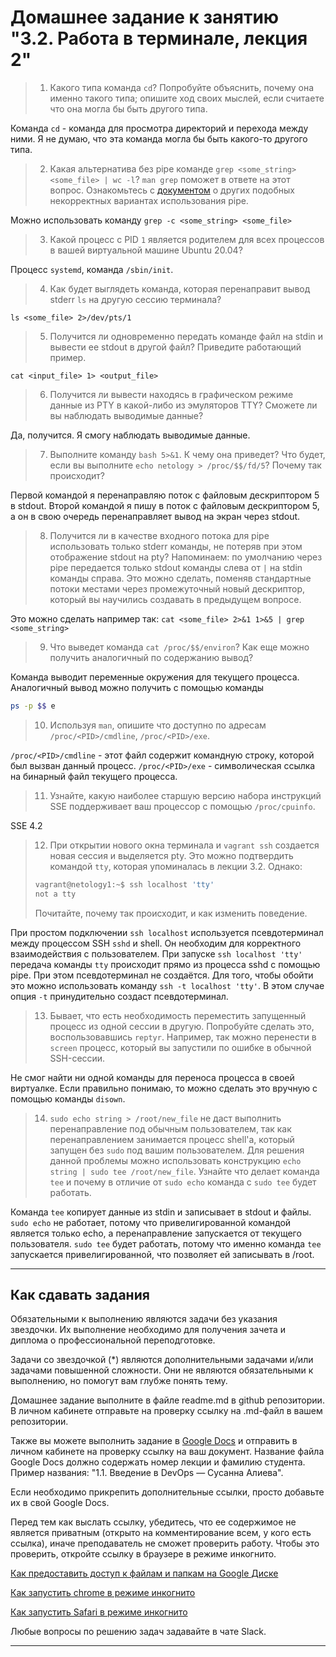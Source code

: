 # Домашнее задание к занятию "3.2. Работа в терминале, лекция 2"

>1. Какого типа команда `cd`? Попробуйте объяснить, почему она именно такого типа; опишите ход своих мыслей, если считаете что она могла бы быть другого типа.

Команда `cd` - команда для просмотра директорий и перехода между ними. Я не думаю, что эта команда могла бы быть какого-то другого типа.

>2. Какая альтернатива без pipe команде `grep <some_string> <some_file> | wc -l`? `man grep` поможет в ответе на этот вопрос. Ознакомьтесь с [документом](http://www.smallo.ruhr.de/award.html) о других подобных некорректных вариантах использования pipe.

Можно использовать команду `grep -c <some_string> <some_file>`

>3. Какой процесс с PID `1` является родителем для всех процессов в вашей виртуальной машине Ubuntu 20.04?

Процесс `systemd`, команда `/sbin/init`.

>4. Как будет выглядеть команда, которая перенаправит вывод stderr `ls` на другую сессию терминала?

`ls <some_file> 2>/dev/pts/1`

>5. Получится ли одновременно передать команде файл на stdin и вывести ее stdout в другой файл? Приведите работающий пример.

`cat <input_file> 1> <output_file>`

>6. Получится ли вывести находясь в графическом режиме данные из PTY в какой-либо из эмуляторов TTY? Сможете ли вы наблюдать выводимые данные?

Да, получится. Я смогу наблюдать выводимые данные.

>7. Выполните команду `bash 5>&1`. К чему она приведет? Что будет, если вы выполните `echo netology > /proc/$$/fd/5`? Почему так происходит?

Первой командой я перенаправляю поток с файловым дескриптором 5 в stdout. Второй командой я пишу в поток с файловым дескриптором 5, а он в свою очередь перенаправляет вывод на экран через stdout.

>8. Получится ли в качестве входного потока для pipe использовать только stderr команды, не потеряв при этом отображение stdout на pty? Напоминаем: по умолчанию через pipe передается только stdout команды слева от `|` на stdin команды справа.
Это можно сделать, поменяв стандартные потоки местами через промежуточный новый дескриптор, который вы научились создавать в предыдущем вопросе.

Это можно сделать например так: `cat <some_file> 2>&1 1>&5 | grep <some_string>`

>9. Что выведет команда `cat /proc/$$/environ`? Как еще можно получить аналогичный по содержанию вывод?

Команда выводит переменные окружения для текущего процесса. Аналогичный вывод можно получить с помощью команды 
```bash
ps -p $$ e
```

>10. Используя `man`, опишите что доступно по адресам `/proc/<PID>/cmdline`, `/proc/<PID>/exe`.

`/proc/<PID>/cmdline` - этот файл содержит командную строку, которой был вызван данный процесс.
`/proc/<PID>/exe` - символическая ссылка на бинарный файл текущего процесса.

>11. Узнайте, какую наиболее старшую версию набора инструкций SSE поддерживает ваш процессор с помощью `/proc/cpuinfo`.

SSE 4.2

>12. При открытии нового окна терминала и `vagrant ssh` создается новая сессия и выделяется pty. Это можно подтвердить командой `tty`, которая упоминалась в лекции 3.2. Однако:
>
>    ```bash
>	vagrant@netology1:~$ ssh localhost 'tty'
>	not a tty
>    ```
>
>	Почитайте, почему так происходит, и как изменить поведение.

При простом подключении `ssh localhost` используется псевдотерминал между процессом SSH `sshd` и shell. Он необходим для корректного взаимодействия с пользователем.
При запуске `ssh localhost 'tty'` передача команды `tty` происходит прямо из процесса sshd с помощью pipe. При этом псевдотерминал не создаётся.
Для того, чтобы обойти это можно использовать команду `ssh -t localhost 'tty'`. В этом случае опция `-t` принудительно создаст псевдотерминал.

>13. Бывает, что есть необходимость переместить запущенный процесс из одной сессии в другую. Попробуйте сделать это, воспользовавшись `reptyr`. Например, так можно перенести в `screen` процесс, который вы запустили по ошибке в обычной SSH-сессии.

Не смог найти ни одной команды для переноса процесса в своей виртуалке.
Если правильно понимаю, то можно сделать это вручную с помощью команды `disown`.

>14. `sudo echo string > /root/new_file` не даст выполнить перенаправление под обычным пользователем, так как перенаправлением занимается процесс shell'а, который запущен без `sudo` под вашим пользователем. Для решения данной проблемы можно использовать конструкцию `echo string | sudo tee /root/new_file`. Узнайте что делает команда `tee` и почему в отличие от `sudo echo` команда с `sudo tee` будет работать.

Команда `tee` копирует данные из stdin и записывает в stdout и файлы.
`sudo echo` не работает, потому что привелигированной командой является только echo, а перенаправление запускается от текущего пользователя.
`sudo tee` будет работать, потому что именно команда `tee` запускается привелигированной, что позволяет ей записывать в /root.
 
 ---

## Как сдавать задания

Обязательными к выполнению являются задачи без указания звездочки. Их выполнение необходимо для получения зачета и диплома о профессиональной переподготовке.

Задачи со звездочкой (*) являются дополнительными задачами и/или задачами повышенной сложности. Они не являются обязательными к выполнению, но помогут вам глубже понять тему.

Домашнее задание выполните в файле readme.md в github репозитории. В личном кабинете отправьте на проверку ссылку на .md-файл в вашем репозитории.

Также вы можете выполнить задание в [Google Docs](https://docs.google.com/document/u/0/?tgif=d) и отправить в личном кабинете на проверку ссылку на ваш документ.
Название файла Google Docs должно содержать номер лекции и фамилию студента. Пример названия: "1.1. Введение в DevOps — Сусанна Алиева".

Если необходимо прикрепить дополнительные ссылки, просто добавьте их в свой Google Docs.

Перед тем как выслать ссылку, убедитесь, что ее содержимое не является приватным (открыто на комментирование всем, у кого есть ссылка), иначе преподаватель не сможет проверить работу. Чтобы это проверить, откройте ссылку в браузере в режиме инкогнито.

[Как предоставить доступ к файлам и папкам на Google Диске](https://support.google.com/docs/answer/2494822?hl=ru&co=GENIE.Platform%3DDesktop)

[Как запустить chrome в режиме инкогнито ](https://support.google.com/chrome/answer/95464?co=GENIE.Platform%3DDesktop&hl=ru)

[Как запустить  Safari в режиме инкогнито ](https://support.apple.com/ru-ru/guide/safari/ibrw1069/mac)

Любые вопросы по решению задач задавайте в чате Slack.

---
